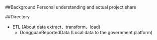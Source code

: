##Background
 Personal understanding and actual project share
 
##Directory
* ETL (About data extract、transform、load) 
    * DongguanReportedData (Local data to the government platform)